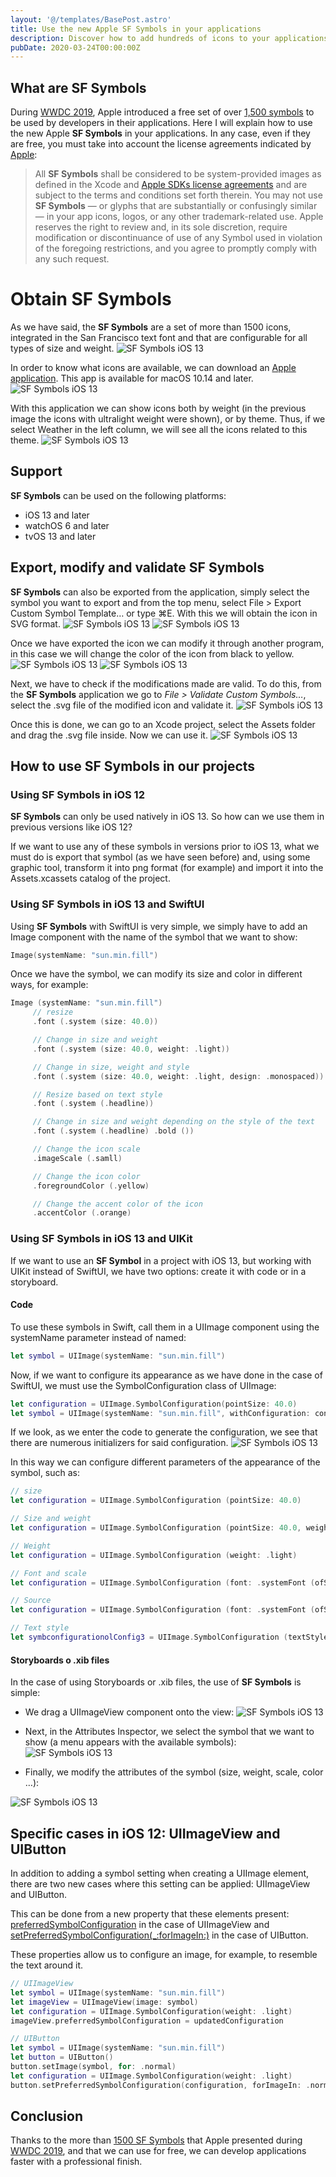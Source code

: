 ```yaml
---
layout: '@/templates/BasePost.astro'
title: Use the new Apple SF Symbols in your applications
description: Discover how to add hundreds of icons to your applications using SF Symbols and how to customize them.
pubDate: 2020-03-24T00:00:00Z
---
```

## What are SF Symbols
During [WWDC 2019](https://developer.apple.com/videos/wwdc2019/), Apple introduced a free set of over [1,500 symbols](https://developer.apple.com/videos/play/wwdc2019/206/) to be used by developers in their applications. Here I will explain how to use the new Apple **SF Symbols** in your applications. In any case, even if they are free, you must take into account the license agreements indicated by [Apple](https://developer.apple.com/design/human-interface-guidelines/sf-symbols/overview/):


> All **SF Symbols** shall be considered to be system-provided images as defined in the Xcode and [Apple SDKs license agreements](https://developer.apple.com/terms/) and are subject to the terms and conditions set forth therein. You may not use **SF Symbols** — or glyphs that are substantially or confusingly similar — in your app icons, logos, or any other trademark-related use. Apple reserves the right to review and, in its sole discretion, require modification or discontinuance of use of any Symbol used in violation of the foregoing restrictions, and you agree to promptly comply with any such request.

# Obtain SF Symbols

As we have said, the **SF Symbols** are a set of more than 1500 icons, integrated in the San Francisco text font and that are configurable for all types of size and weight.
![SF Symbols iOS 13](./apple_sf_symbols_1.png)

In order to know what icons are available, we can download an [Apple application](https://developer.apple.com/design/downloads/SF-Symbols.dmg). This app is available for macOS 10.14 and later.
![SF Symbols iOS 13](./apple_sf_symbols_2.png)

With this application we can show icons both by weight (in the previous image the icons with ultralight weight were shown), or by theme. Thus, if we select Weather in the left column, we will see all the icons related to this theme.
![SF Symbols iOS 13](./apple_sf_symbols_3.png)

## Support

**SF Symbols** can be used on the following platforms:

* iOS 13 and later
* watchOS 6 and later
* tvOS 13 and later

## Export, modify and validate SF Symbols

**SF Symbols** can also be exported from the application, simply select the symbol you want to export and from the top menu, select File > Export Custom Symbol Template… or type ⌘E. With this we will obtain the icon in SVG format.
![SF Symbols iOS 13](./apple_sf_symbols_4.png)
![SF Symbols iOS 13](./apple_sf_symbols_5.png)

Once we have exported the icon we can modify it through another program, in this case we will change the color of the icon from black to yellow.
![SF Symbols iOS 13](./apple_sf_symbols_6.png)
![SF Symbols iOS 13](./apple_sf_symbols_7.png)

Next, we have to check if the modifications made are valid. To do this, from the **SF Symbols** application we go to *File > Validate Custom Symbols…*, select the .svg file of the modified icon and validate it.
![SF Symbols iOS 13](./apple_sf_symbols_8.png)

Once this is done, we can go to an Xcode project, select the Assets folder and drag the .svg file inside. Now we can use it.
![SF Symbols iOS 13](./apple_sf_symbols_9.png)

## How to use SF Symbols in our projects
### Using SF Symbols in iOS 12

**SF Symbols** can only be used natively in iOS 13. So how can we use them in previous versions like iOS 12?

If we want to use any of these symbols in versions prior to iOS 13, what we must do is export that symbol (as we have seen before) and, using some graphic tool, transform it into png format (for example) and import it into the Assets.xcassets catalog of the project.
### Using SF Symbols in iOS 13 and SwiftUI

Using **SF Symbols** with SwiftUI is very simple, we simply have to add an Image component with the name of the symbol that we want to show:
```swift
Image(systemName: "sun.min.fill")
```


Once we have the symbol, we can modify its size and color in different ways, for example:
```swift
Image (systemName: "sun.min.fill")
     // resize
     .font (.system (size: 40.0))

     // Change in size and weight
     .font (.system (size: 40.0, weight: .light))

     // Change in size, weight and style
     .font (.system (size: 40.0, weight: .light, design: .monospaced))

     // Resize based on text style
     .font (.system (.headline))

     // Change in size and weight depending on the style of the text
     .font (.system (.headline) .bold ())

     // Change the icon scale
     .imageScale (.samll)

     // Change the icon color
     .foregroundColor (.yellow)

     // Change the accent color of the icon
     .accentColor (.orange)
```
### Using SF Symbols in iOS 13 and UIKit

If we want to use an **SF Symbol** in a project with iOS 13, but working with UIKit instead of SwiftUI, we have two options: create it with code or in a storyboard.

#### Code

To use these symbols in Swift, call them in a UIImage component using the systemName parameter instead of named:
```swift
let symbol = UIImage(systemName: "sun.min.fill")
```


Now, if we want to configure its appearance as we have done in the case of SwiftUI, we must use the SymbolConfiguration class of UIImage:
```swift
let configuration = UIImage.SymbolConfiguration(pointSize: 40.0)
let symbol = UIImage(systemName: "sun.min.fill", withConfiguration: configuration)
```
If we look, as we enter the code to generate the configuration, we see that there are numerous initializers for said configuration.
![SF Symbols iOS 13](./apple_sf_symbols_10.png)

In this way we can configure different parameters of the appearance of the symbol, such as:
```swift
// size
let configuration = UIImage.SymbolConfiguration (pointSize: 40.0)

// Size and weight
let configuration = UIImage.SymbolConfiguration (pointSize: 40.0, weight: .light)

// Weight
let configuration = UIImage.SymbolConfiguration (weight: .light)

// Font and scale
let configuration = UIImage.SymbolConfiguration (font: .systemFont (ofSize: 40.0), scale: .medium)

// Source
let configuration = UIImage.SymbolConfiguration (font: .systemFont (ofSize: 40.0))

// Text style
let symbconfigurationolConfig3 = UIImage.SymbolConfiguration (textStyle: .headline)
```


#### Storyboards o .xib files

In the case of using Storyboards or .xib files, the use of **SF Symbols** is simple:

* We drag a UIImageView component onto the view:
![SF Symbols iOS 13](./apple_sf_symbols_11.png)

* Next, in the Attributes Inspector, we select the symbol that we want to show (a menu appears with the available symbols):
![SF Symbols iOS 13](./apple_sf_symbols_12.png)

* Finally, we modify the attributes of the symbol (size, weight, scale, color …):

![SF Symbols iOS 13](./apple_sf_symbols_13.png)
## Specific cases in iOS 12: UIImageView and UIButton

In addition to adding a symbol setting when creating a UIImage element, there are two new cases where this setting can be applied: UIImageView and UIButton.

This can be done from a new property that these elements present: [preferredSymbolConfiguration](https://developer.apple.com/documentation/uikit/uiimageview/3295948-preferredsymbolconfiguration) in the case of UIImageView and [setPreferredSymbolConfiguration(_:forImageIn:)](https://developer.apple.com/documentation/uikit/uibutton/3295915-setpreferredsymbolconfiguration) in the case of UIButton.

These properties allow us to configure an image, for example, to resemble the text around it.
```swift
// UIImageView
let symbol = UIImage(systemName: "sun.min.fill")
let imageView = UIImageView(image: symbol)
let configuration = UIImage.SymbolConfiguration(weight: .light)
imageView.preferredSymbolConfiguration = updatedConfiguration

// UIButton
let symbol = UIImage(systemName: "sun.min.fill")
let button = UIButton()
button.setImage(symbol, for: .normal)
let configuration = UIImage.SymbolConfiguration(weight: .light)
button.setPreferredSymbolConfiguration(configuration, forImageIn: .normal)
```


## Conclusion

Thanks to the more than [1500 SF Symbols](https://developer.apple.com/videos/play/wwdc2019/206/) that Apple presented during [WWDC 2019](https://developer.apple.com/videos/wwdc2019/), and that we can use for free, we can develop applications faster with a professional finish.
